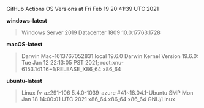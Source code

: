 GitHub Actions OS Versions at Fri Feb 19 20:41:39 UTC 2021

**windows-latest**
> Windows Server 2019 Datacenter 1809           10.0.17763.1728

**macOS-latest**
> Darwin Mac-1613767052831.local 19.6.0 Darwin Kernel Version 19.6.0: Tue Jan 12 22:13:05 PST 2021; root:xnu-6153.141.16~1/RELEASE_X86_64 x86_64

**ubuntu-latest**
> Linux fv-az291-106 5.4.0-1039-azure #41~18.04.1-Ubuntu SMP Mon Jan 18 14:00:01 UTC 2021 x86_64 x86_64 x86_64 GNU/Linux

